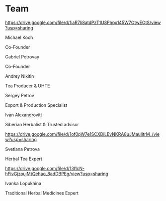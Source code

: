 # Team

<!-- @Gabriel please also edit below picture of MK -->

https://drive.google.com/file/d/1iaR7Ii8atdPzT1U8Phpx145W7OtwEOtS/view?usp=sharing

Michael Koch

Co-Founder


<!-- Same profile picture -->
Gabriel Petrovay

Co-Founder



<!-- Same profile picture -->
Andrey Nikitin

Tea Producer & UHTE



<!-- Same profile picture -->
Sergey Petrov

Export & Production Specialist



<!-- Same profile picture -->
Ivan Alexandrovitj

Siberian Herbalist & Trusted advisor


https://drive.google.com/file/d/1of0pW7e1SCXDiLEvNKRA8uJMauIitrM_/view?usp=sharing

Svetlana Petrova

Herbal Tea Expert

<!-- Another extra herbal expert to the rescue -->

https://drive.google.com/file/d/13l1cN-hFivGjzoujMtQehao_8adDBPEg/view?usp=sharing

Ivanka Lopukhina

Traditional Herbal Medicines Expert

